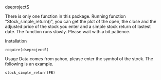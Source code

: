 dseprojectS

There is only one function in this package. Running function "Stock_simple_return()", you can get the plot of the open, the close and the adjusted price of the stock you enter and a simple stock return of lastest date. The function runs slowly. Please wait with a bit patience.

Installation
```{R}
require(dseprojectS)
```

Usage
Data comes from yahoo, please enter the symbol of the stock. The following is an example.
```{R}
stock_simple_return(FB)
```
